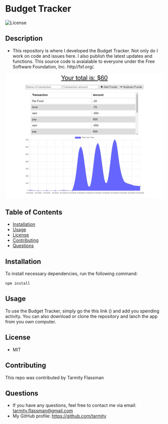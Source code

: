 # Budget Tracker
![License](https://img.shields.io/github/license/tarmity/budget-tracker)

## Description
  * This repository is where I developed the Budget Tracker. Not only do I work on code and issues here. I also publish the latest updates and functions. This source code is avaialable to everyone under the Free Software Foundation, Inc. http//fsf.org/.
  
  ![img](https://github.com/Tarmity/budget-tracker/blob/master/public/img/budgetTracker.png)
  

  ## Table of Contents
  * [Installation](#installation)
  * [Usage](#Usage)
  * [License](#License)
  * [Contributing](#Contributing)
  * [Questions](#Questions)
  

  ## Installation
  To install necessary dependencies, run the following command:
  
    npm install

  ## Usage
  To use the Budget Tracker, simply go the this link () and add you spending activity. You can also download or clone the repository and lanch the app from you own computer. 
  
  

  ## License
  * MIT

  ## Contributing
  This repo was contributed by Tarmity Flassman

  ## Questions
  * If you have any questions, feel free to contact me via email: tarmity.flassman@gmail.com
  * My GitHub profile: https://github.com/tarmity
